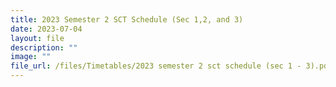 ```yaml
---
title: 2023 Semester 2 SCT Schedule (Sec 1,2, and 3)
date: 2023-07-04
layout: file
description: ""
image: ""
file_url: /files/Timetables/2023 semester 2 sct schedule (sec 1 - 3).pdf
---
```


